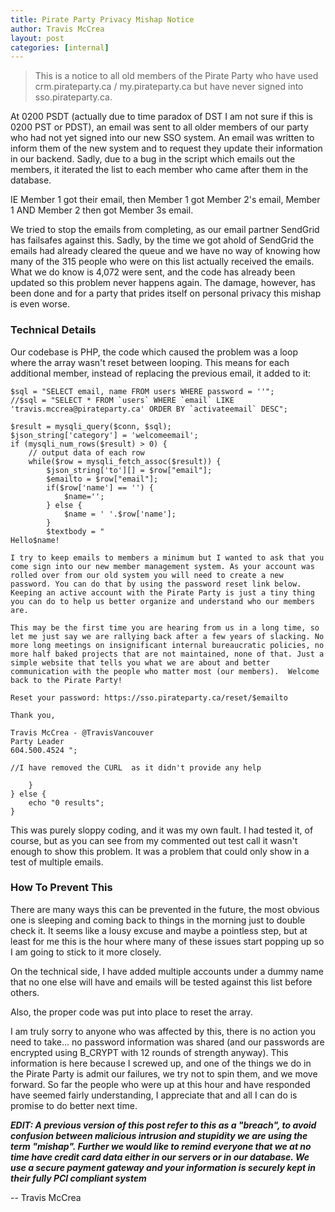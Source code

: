 ```yaml
---
title: Pirate Party Privacy Mishap Notice
author: Travis McCrea
layout: post
categories: [internal]
---
```


> This is a notice to all old members of the Pirate Party who have used crm.pirateparty.ca / my.pirateparty.ca but have never signed into sso.pirateparty.ca. 

At 0200 PSDT (actually due to time paradox of DST I am not sure if this is 0200 PST or PDST), an email was sent to all older members of our party who had not yet signed into our new SSO system. An email was written to inform them of the new system and to request they update their information in our backend. Sadly, due to a bug in the script which emails out the members, it iterated the list to each member who came after them in the database. 

IE Member 1 got their email, then Member 1 got Member 2's email, Member 1 AND Member 2 then got Member 3s email. 

We tried to stop the emails from completing, as our email partner SendGrid has failsafes against this. Sadly, by the time we got ahold of SendGrid the emails had already cleared the queue and we have no way of knowing how many of the 315 people who were on this list actually received the emails. What we do know is 4,072 were sent, and the code has already been updated so this problem never happens again. The damage, however, has been done and for a party that prides itself on personal privacy this mishap is even worse.

### Technical Details

Our codebase is PHP, the code which caused the problem was a loop where the array wasn't reset between looping. This means for each additional member, instead of replacing the previous email, it added to it:

```
$sql = "SELECT email, name FROM users WHERE password = ''";
//$sql = "SELECT * FROM `users` WHERE `email` LIKE 'travis.mccrea@pirateparty.ca' ORDER BY `activateemail` DESC";

$result = mysqli_query($conn, $sql);
$json_string['category'] = 'welcomeemail';
if (mysqli_num_rows($result) > 0) {
    // output data of each row
    while($row = mysqli_fetch_assoc($result)) {
        $json_string['to'][] = $row["email"];
        $emailto = $row["email"];
        if($row['name'] == '') {
			$name='';
		} else {
			$name = ' '.$row['name'];
		}
		$textbody = "
Hello$name!

I try to keep emails to members a minimum but I wanted to ask that you come sign into our new member management system. As your account was rolled over from our old system you will need to create a new password. You can do that by using the password reset link below. Keeping an active account with the Pirate Party is just a tiny thing you can do to help us better organize and understand who our members are.

This may be the first time you are hearing from us in a long time, so let me just say we are rallying back after a few years of slacking. No more long meetings on insignificant internal bureaucratic policies, no more half baked projects that are not maintained, none of that. Just a simple website that tells you what we are about and better communication with the people who matter most (our members).  Welcome back to the Pirate Party! 

Reset your password: https://sso.pirateparty.ca/reset/$emailto

Thank you,

Travis McCrea - @TravisVancouver
Party Leader
604.500.4524 ";

//I have removed the CURL  as it didn't provide any help

    }
} else {
    echo "0 results";
}
```

This was purely sloppy coding, and it was my own fault. I had tested it, of course, but as you can see from my commented out test call it wasn't enough to show this problem. It was a problem that could only show in a test of multiple emails. 

### How To Prevent This

There are many ways this can be prevented in the future, the most obvious one is sleeping and coming back to things in the morning just to double check it. It seems like a lousy excuse and maybe a pointless step, but at least for me this is the hour where many of these issues start popping up so I am going to stick to it more closely.

On the technical side, I have added multiple accounts under a dummy name that no one else will have and emails will be tested against this list before others.

Also, the proper code was put into place to reset the array. 

I am truly sorry to anyone who was affected by this, there is no action you need to take... no password information was shared (and our passwords are encrypted using B_CRYPT with 12 rounds of strength anyway). This information is here because I screwed up, and one of the things we do in the Pirate Party is admit our failures, we try not to spin them, and we move forward. So far the people who were up at this hour and have responded have seemed fairly understanding, I appreciate that and all I can do is promise to do better next time.

***EDIT: A previous version of this post refer to this as a "breach", to avoid confusion between malicious intrusion and stupidity we are using the term "mishap". Further we would like to remind everyone that we at no time have credit card data either in our servers or in our database. We use a secure payment gateway and your information is securely kept in their fully PCI compliant system***

-- Travis McCrea

